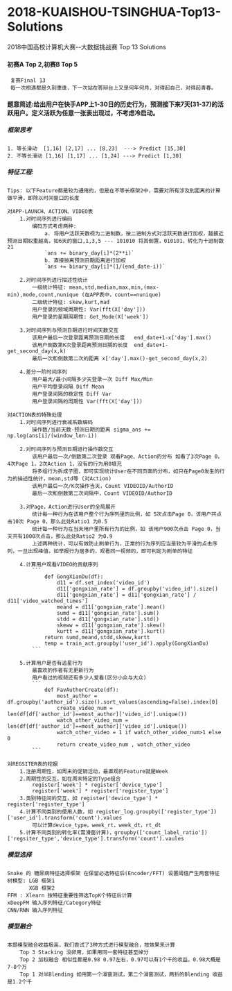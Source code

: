 # 2018-KUAISHOU-TSINGHUA-Top13-Solutions
2018中国高校计算机大赛--大数据挑战赛 Top 13 Solutions

#### 初赛A Top 2,初赛B Top 5
	 复赛Final 13 
	 每一次相遇都是久别重逢，下一次站在答辩台上又是何年何月，对得起自己，对得起青春。

#### 题意简述:给出用户在快手APP上1-30日的历史行为，预测接下来7天(31-37)的活跃用户。定义活跃为任意一张表出现过，不考虑冷启动。

##### 框架思考
	1. 等长滑动  [1,16] [2,17] ... [8,23]  ---> Predict [15,30]
	2. 不等长滑动 [1,16] [1,17] ... [1,24] ---> Predict [1,30]

##### 特征工程:
	Tips: 以下Feature都是较为通用的，但是在不等长框架2中，需要对所有涉及到距离的计算做平滑，即除以时间窗口的长度 

	对APP-LAUNCH、ACTION、VIDEO表
		1.对时间序列进行编码
			编码方式考虑两种:
				a. 将用户活跃天数视为二进制数，按二进制方式对活跃天数进行加权，越接近预测日期权重越高，如6天的窗口,1,3,5 --- 101010 将其倒置，010101，转化为十进制数21 
				`ans += binary_day[i]*(2**i)`
				b. 直接按离预测日期距离进行加权
				`ans += binary_day[i]*(1/(end_date-i))`

		2.对时间序列进行描述性统计
			一级统计特征: mean,std,median,max,min,(max-min),mode,count,nunique (在APP表中，count==nunique)
			二级统计特征: skew,kurt,mad
			用户登录的频域周期性: Var(fft(X['day']))
			用户登录的星期周期性: Get_Mode(X['week']) 

		3.对时间序列与预测日期进行时间天数交互
			该用户最后一次登录距离预测日期的长度   end_date+1-x['day'].max()
			该用户倒数第K次登录距离预测日期的长度  end_date+1-get_second_day(x,k)
			最后一次和倒数第二次的距离 x['day'].max()-get_second_day(x,2)

		4.差分一阶时间序列
			用户最大/最小间隔多少天登录一次 Diff Max/Min
			用户平均登录间隔 Diff Mean
			用户登录间隔的稳定性 Diff Var
			用户登录间隔的周期性 Var(fft(X['day'])) 

	对ACTION表的特殊处理
		1.对时间序列进行衰减系数编码
			操作数/当前天数-预测日期的距离 sigma_ans += np.log(ans[i]/(window_len-i))

		2.对时间序列与预测日期进行操作数交互
			该用户最后一次/倒数第二次登录 观看Page、Action的分布 如看了3次Page 0，4次Page 1，2次Action 1，没有的行为用0填充
			将多组行为拆成子图，即可实现统计User在不同页面的分布，如只在Page0发生的行为的描述性统计，mean,std等 (对Action)
			该用户最后一次/K次操作当天，Count VIDEOID/AuthorID
			最后一次和倒数第二次间隔中，Count VIDEOID/AuthorID

		3.对Page，Action进行User的全局展开
			统计每一种行为在该用户整个行为序列里的比例，如 5次点击Page 0，该用户共点击10次 Page 0，那么此处Ratio1 为0.5
			统计每一种行为在当天用户里所有行为的比例，如 该用户900次点击 Page 0，当天共有1000次点击，那么此处Ratio2 为0.9
			上述两种统计，可以有效防止刷单行为，正常的行为序列应当是较为平滑的点击序列，一旦出现峰值，如举报行为居多的，观看同一视频的，即可判定为刷单的特征

		4.计算用户观看VIDEO的贡献序列
			```
				def GongXianDu(df):
				    d11 = df.set_index('video_id')
				    d11['gongxian_rate'] = df.groupby('video_id').size() 
				    d11['gongxian_rate'] = d11['gongxian_rate'] / d11['video_watched_times']
				    meand = d11['gongxian_rate'].mean()
				    sumd = d11['gongxian_rate'].sum()
				    stdd = d11['gongxian_rate'].std()
				    skeww = d11['gongxian_rate'].skew()
				    kurtt = d11['gongxian_rate'].kurt()
	    		return sumd,meand,stdd,skeww,kurtt
	    		temp = train_act.groupby('user_id').apply(GongXianDu)
	    	```

	    5.计算用户是否有追星行为
	    	最喜欢的作者有无更新行为
	    	用户看过的视频还有多少人爱看(区分小众与大众)
	    	```
		    	def FavAuthorCreate(df):
				    most_author = df.groupby('author_id').size().sort_values(ascending=False).index[0]
				    create_video_num = len(df[df['author_id']==most_author]['video_id'].unique())
				    watch_other_video_num = len(df[df['author_id']==most_author]['video_id'].unique())
				    watch_other_video = 1 if watch_other_video_num>1 else 0
				    return create_video_num , watch_other_video
			```

	对REGSITER表的挖掘
		1.注册周期性，如周末的促销活动，最直观的Feature就是Week
		2.周期性的交互，如在周末特定的Type组合
			register['week'] * register['device_type']
			register['week'] * register['register_type']
		3.类别特征间的交互，如 register['device_type'] * register['register_type']
		4.计算不同类别的使用人数，如 register_log.groupby(['register_type'])['user_id'].transform('count').values
			可以计算device_type，week_rt，week_dt，rt_dt
		5.计算不同类别的转化率(需滑窗计算)，groupby(['count_label_ratio'])['regsiter_type','device_type'].transform('count').vaules

##### 模型选择
	Snake 的 糖尿病特征选择框架 在保留必选特征后(Encoder/FFT) 设置阈值产生两套特征
	树模型: LGB 框架1 
		   XGB 框架2
	FFM : Xlearn 按特征重要性筛选TopK个特征后计算
	xDeepFM 输入序列特征/Category特征
	CNN/RNN 输入序列特征

##### 模型融合
	本题模型融合收益极高，我们尝试了3种方式进行模型融合，按效果来计算
		Top 3 Stacking 没卵用，如果用同一套特征甚至掉分
		Top 2 加权融合 相似性都是0.98 0.97左右，0.97可以有1个千的收益，0.98大概是7-8个万
		Top 1 对半Blending 如用第一个滑窗测试，第二个滑窗测试，两折的Blending 收益是1.2个千








